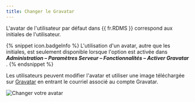 ```yaml
---
title: Changer le Gravatar
---
```

L'avatar de l'utilisateur par défaut dans {{ fr.RDMS }} correspond aux initiales de l'utilisateur. 

{% snippet icon.badgeInfo %} 
L'utilisation d'un avatar, autre que les initiales, est seulement disponible lorsque l'option est activée dans ***Administration – Paramètres Serveur – Fonctionnalités – Activer Gravatar*** . 
{% endsnippet %}
 
Les utilisateurs peuvent modifier l'avatar et utiliser une image téléchargée sur [Gravatar](http://en.gravatar.com/) en entrant le courriel associé au compte Gravatar. 

![Changer votre avatar](/img/fr/server/clip7004.png) 